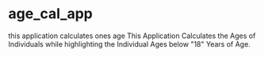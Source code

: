 # age_cal_app
this application calculates ones age
This Application Calculates the Ages of Individuals while highlighting the Individual Ages below "18" Years of Age.
